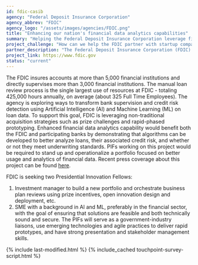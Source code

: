 ```yaml
---
id: fdic-casib
agency: "Federal Deposit Insurance Corporation"
agency_abbrev: "FDIC"
agency_logo: "/assets/images/agencies/FDIC.png"
title: "Enhancing our nation's financial data analytics capabilities"
summary: "Helping the Federal Deposit Insurance Corporation leverage financial data to better analyze loans, their associated credit risk, and whether or not they meet underwriting standards"
project_challenge: "How can we help the FDIC partner with startup companies to introduce new and viable technologies suitable for rapid prototyping projects that deliver cutting-edge capabilities for the FDIC and its member banks?"
partner_description: "The Federal Deposit Insurance Corporation (FDIC) is an independent agency created by the Congress to maintain stability and public confidence in the nation's financial system by insuring deposits, examining and supervising financial institutions for safety and soundness and consumer protection, making large and complex financial institutions resolvable, and managing receiverships."
project_link: https://www.fdic.gov
status: "current"
---
```

The FDIC insures accounts at more than 5,000 financial institutions and directly supervises more than 3,000 financial institutions. The manual loan review process is the single largest use of resources at FDIC - totaling 425,000 hours annually, on average (about 325 Full Time Employees). The agency is exploring ways to transform bank supervision and credit risk detection using Artificial Intelligence (AI) and Machine Learning (ML) on loan data. To support this goal, FDIC is leveraging non-traditional acquisition strategies such as prize challenges and rapid-phased prototyping. Enhanced financial data analytics capability would benefit both the FDIC and participating banks by demonstrating that algorithms can be developed to better analyze loans, their associated credit risk, and whether or not they meet underwriting standards. PIFs working on this project would be required to stand up and operationalize a portfolio focused on better usage and analytics of financial data. Recent press coverage about this project can be found <a href="https://www.americanbanker.com/opinion/fdic-chief-on-why-call-reports-are-getting-a-makeover">here</a>.

FDIC is seeking two Presidential Innovation Fellows:
<ol>
<li>Investment manager to build a new portfolio and orchestrate business plan reviews using prize incentives, open innovation design and deployment, etc.</li>
<li>SME with a background in AI and ML, preferably in the financial sector, with the goal of ensuring that solutions are feasible and both technically sound and secure. The PIFs will serve as a government-industry liaisons, use emerging technologies and agile practices to deliver rapid prototypes, and have strong presentation and stakeholder management skills.</li>
</ol>

<section class="usa-section">
  <div class="grid-container">
    {% include last-modified.html %}
    {% include_cached touchpoint-survey-script.html %}
  </div>
</section>